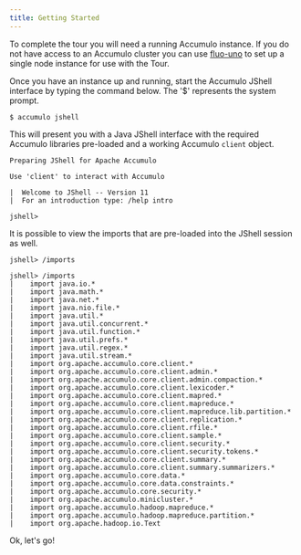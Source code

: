 ```yaml
---
title: Getting Started
---
```


To complete the tour you will need a running Accumulo instance. If you do not have access to an 
Accumulo cluster you can use [fluo-uno] to set up a single node instance for use with the Tour.

Once you have an instance up and running, start the Accumulo JShell interface by typing the command 
below. The '$' represents the system prompt.

```commandline
$ accumulo jshell
```

This will present you with a Java JShell interface with the required Accumulo libraries pre-loaded 
and a working Accumulo  ```client``` object.

```commandline
Preparing JShell for Apache Accumulo

Use 'client' to interact with Accumulo

|  Welcome to JShell -- Version 11
|  For an introduction type: /help intro

jshell>
```

It is possible to view the imports that are pre-loaded into the JShell session as well.

```commandline
jshell> /imports

jshell> /imports
|    import java.io.*
|    import java.math.*
|    import java.net.*
|    import java.nio.file.*
|    import java.util.*
|    import java.util.concurrent.*
|    import java.util.function.*
|    import java.util.prefs.*
|    import java.util.regex.*
|    import java.util.stream.*
|    import org.apache.accumulo.core.client.*
|    import org.apache.accumulo.core.client.admin.*
|    import org.apache.accumulo.core.client.admin.compaction.*
|    import org.apache.accumulo.core.client.lexicoder.*
|    import org.apache.accumulo.core.client.mapred.*
|    import org.apache.accumulo.core.client.mapreduce.*
|    import org.apache.accumulo.core.client.mapreduce.lib.partition.*
|    import org.apache.accumulo.core.client.replication.*
|    import org.apache.accumulo.core.client.rfile.*
|    import org.apache.accumulo.core.client.sample.*
|    import org.apache.accumulo.core.client.security.*
|    import org.apache.accumulo.core.client.security.tokens.*
|    import org.apache.accumulo.core.client.summary.*
|    import org.apache.accumulo.core.client.summary.summarizers.*
|    import org.apache.accumulo.core.data.*
|    import org.apache.accumulo.core.data.constraints.*
|    import org.apache.accumulo.core.security.*
|    import org.apache.accumulo.minicluster.*
|    import org.apache.accumulo.hadoop.mapreduce.*
|    import org.apache.accumulo.hadoop.mapreduce.partition.*
|    import org.apache.hadoop.io.Text
```

Ok, let's go!

[fluo-uno]: https://github.com/apache/fluo-uno
